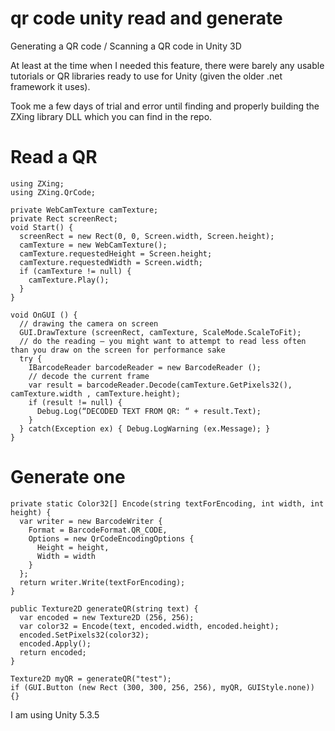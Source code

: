 # qr code unity read and generate
Generating a QR code / Scanning a QR code in Unity 3D

At least at the time when I needed this feature, there were barely any usable tutorials or QR libraries ready to use for Unity (given the older .net framework it uses).

Took me a few days of trial and error until finding and properly building the ZXing library DLL which you can find in the repo.

# Read a QR
```
using ZXing;
using ZXing.QrCode;

private WebCamTexture camTexture;
private Rect screenRect;
void Start() {
  screenRect = new Rect(0, 0, Screen.width, Screen.height);
  camTexture = new WebCamTexture();
  camTexture.requestedHeight = Screen.height;
  camTexture.requestedWidth = Screen.width;
  if (camTexture != null) {
    camTexture.Play();
  }
}

void OnGUI () {
  // drawing the camera on screen
  GUI.DrawTexture (screenRect, camTexture, ScaleMode.ScaleToFit);
  // do the reading — you might want to attempt to read less often than you draw on the screen for performance sake
  try {
    IBarcodeReader barcodeReader = new BarcodeReader ();
    // decode the current frame
    var result = barcodeReader.Decode(camTexture.GetPixels32(), camTexture.width , camTexture.height);
    if (result != null) {
      Debug.Log(“DECODED TEXT FROM QR: “ + result.Text);
    }
  } catch(Exception ex) { Debug.LogWarning (ex.Message); }
}
```


# Generate one
```
private static Color32[] Encode(string textForEncoding, int width, int height) {
  var writer = new BarcodeWriter {
    Format = BarcodeFormat.QR_CODE,
    Options = new QrCodeEncodingOptions {
      Height = height,
      Width = width
    }
  };
  return writer.Write(textForEncoding);
}

public Texture2D generateQR(string text) {
  var encoded = new Texture2D (256, 256);
  var color32 = Encode(text, encoded.width, encoded.height);
  encoded.SetPixels32(color32);
  encoded.Apply();
  return encoded;
}

Texture2D myQR = generateQR("test");
if (GUI.Button (new Rect (300, 300, 256, 256), myQR, GUIStyle.none)) {}
```


I am using Unity 5.3.5
